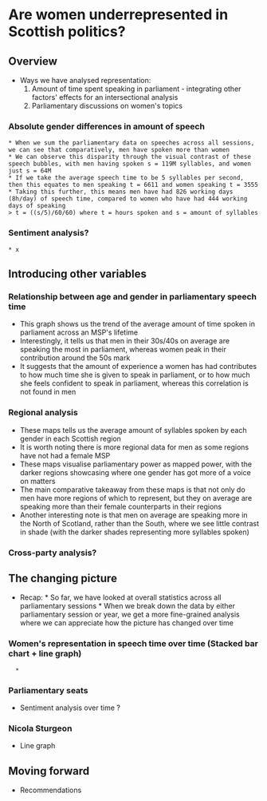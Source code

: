# Are women underrepresented in Scottish politics?
## Overview
* Ways we have analysed representation:
   1.  Amount of time spent speaking in parliament - integrating other factors' effects for an intersectional analysis
   2.  Parliamentary discussions on women's topics

### Absolute gender differences in amount of speech
    * When we sum the parliamentary data on speeches across all sessions, we can see that comparatively, men have spoken more than women
    * We can observe this disparity through the visual contrast of these speech bubbles, with men having spoken s = 119M syllables, and women just s = 64M
    * If we take the average speech time to be 5 syllables per second, then this equates to men speaking t = 6611 and women speaking t = 3555
    * Taking this further, this means men have had 826 working days (8h/day) of speech time, compared to women who have had 444 working days of speaking
    > t = ((s/5)/60/60) where t = hours spoken and s = amount of syllables

### Sentiment analysis?
    * x

## Introducing other variables
### Relationship between age and gender in parliamentary speech time
* This graph shows us the trend of the average amount of time spoken in parliament across an MSP's lifetime
* Interestingly, it tells us that men in their 30s/40s on average are speaking the most in parliament, whereas women peak in their contribution around the 50s mark
* It suggests that the amount of experience a women has had contributes to how much time she is given to speak in parliament, or to how much she feels confident to speak in parliament, whereas this correlation is not found in men

### Regional analysis
* These maps tells us the average amount of syllables spoken by each gender in each Scottish region
* It is worth noting there is more regional data for men as some regions have not had a female MSP
* These maps visualise parliamentary power as mapped power, with the darker regions showcasing where one gender has got more of a voice on matters
* The main comparative takeaway from these maps is that not only do men have more regions of which to represent, but they on average are speaking more than their female counterparts in their regions
* Another interesting note is that men on average are speaking more in the North of Scotland, rather than the South, where we see little contrast in shade (with the darker shades representing more syllables spoken)

### Cross-party analysis?

## The changing picture
* Recap:
      * So far, we have looked at overall statistics across all parliamentary sessions
      * When we break down the data by either parliamentary session or year, we get a more fine-grained analysis where we can appreciate how the picture has changed over time

### Women's representation in speech time over time (Stacked bar chart + line graph)
      * 

### Parliamentary seats
* Sentiment analysis over time ?

### Nicola Sturgeon
* Line graph

## Moving forward
* Recommendations
